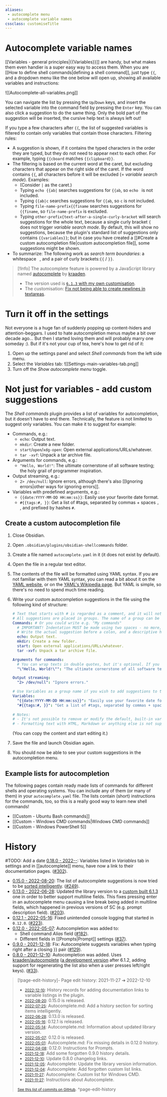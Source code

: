 ```yaml
---
aliases:
 - autocomplete menu
 - autocomplete variable names
cssclass: customiseTitle
---
```

# Autocomplete variable names
[[Variables - general principles|{{Variables}}]] are handy, but what makes them even handier is a super easy way to access them. When you are [[How to define shell commands|defining a shell command]], just type `{{`, and a dropdown menu like the one below will open up, showing all available variables and instructions:

![[Autocomplete-all-variables.png]]

You can navigate the list by pressing the `Up`/`Down` keys, and insert the selected variable into the command field by pressing the `Enter` key. You can also click a suggestion to do the same thing. Only the bold part of the suggestion will be inserted, the cursive help text is always left out!

If you type a few characters after `{{`, the list of suggested variables is filtered to contain only variables that contain those characters. Filtering rules:
- A suggestion is shown, if it contains the typed characters in the order they are typed, but they do not need to appear next to each other. For example, typing `{{cboard` matches `{{clipboard}}`.
- The filtering is based on the current word at the caret, but excluding characters that appear on the right side of the caret. If the word contains `{{`, all characters before it will be excluded (= *variable search mode*). Examples:
	- (Consider `|` as the caret.)
	- Typing `echo {{ab|` searches suggestions for `{{ab`, so `echo ` is not included.
	- Typing `{{ab|c` searches suggestions for `{{ab`, so `c` is not included.
	- Typing `file-name-prefix{{finame` searches suggestions for `{{finame`, so `file-name-prefix` is excluded.
	- Typing `other-prefix{text-after-a-single-curly-bracket` will search suggestions for the whole text, because a single curly bracket `{` does not trigger *variable search mode*. By default, this will show no suggestions, because the plugin's standard list of suggestions only contains `{{variables}}`; but in case you have created a [[#Create a custom autocompletion file|custom autocompletion file]], some suggestions might be shown.
- To summarize: The following work as *search term boundaries*: a whitespace ` `, and a pair of curly brackets:`{{` / `}}`.

> [!Info]
> The autocomplete feature is powered by a JavaScript library named [autocomplete](https://github.com/kraaden/autocomplete) by [kraaden](https://github.com/kraaden).
>  - The version used is [`6.1.3` with my own customisation](https://github.com/Taitava/autocomplete/releases/tag/obsidian-shellcommands-0.13.0).
>  - The customisation: [Fix not being able to create newlines in textareas](https://github.com/Taitava/autocomplete/commit/f58b5533e5e84ecb38e92737e0fa66bb3d349c3e).

# Turn it off in the settings
Not everyone is a huge fan of suddenly popping up content-hiders and attention-beggars. I used to hate autocompletion menus maybe a bit over decade ago... But then I started loving them and will probably marry one someday :). But if it's not your cup of tea, here's how to get rid of it:
1. Open up the settings panel and select *Shell commands* from the left side menu.
2. Select the *Variables* tab:
![[Settings-main-variables-tab.png]]
3. Turn off the *Show autocomplete menu* toggle.


# Not just for variables - add custom suggestions
The *Shell commands* plugin provides a list of variables for autocompletion, but it doesn't have to end there. Technically, the feature is not limited to suggest only variables. You can make it to suggest for example:
- Commands, e.g.:
	- `echo`: Output text.
	- `mkdir`: Create a new folder.
	- `start`/`open`/`xdg-open`: Open external applications/URLs/whatever.
	- `tar -xvf`: Unpack a tar archive file.
- Arguments for commands, e.g.:
	- `"Hello, World!"`: The ultimate cornerstone of all software testing; the holy grail of programmer inspiration.
- Output streaming, e.g.:
	- `2> /dev/null`: Ignore errors, although there's also [[Ignoring errors|other ways for ignoring errors]].
- Variables with predefined arguments, e.g.:
	- `{{date:YYYY-MM-DD HH:mm:ss}}`: Easily use your favorite date format.
	- `#{{tags:#, }}`: Get a list of #tags, separated by commas + spaces `, `, and prefixed by hashes `#`.

## Create a custom autocompletion file
1. Close Obsidian.
2. Open `.obsidian/plugins/obsidian-shellcommands` folder.
3. Create a file named `autocomplete.yaml` in it (it does not exist by default).
4. Open the file in a regular text editor.
5. The contents of the file will be formatted using YAML syntax. If you are not familiar with them YAML syntax, you can read a bit about it on the [YAML website](https://yaml.org/), or on the [YAML's Wikipedia page](https://en.wikipedia.org/wiki/YAML). But YAML is simple, so there's no need to spend much time reading.
6. Write your custom autocompletion suggestions in the file using the following kind of structure:

	```yaml
	# Text that starts with # is regarded as a comment, and it will not affect the content in any way.
	# All suggestions are placed in groups. The name of a group can be freely decided, and it will appear in the autocompletion menu as a small heading.
	Commands: # Or you could write e.g. "My commands"
	  # IMPORTANT! Indentation MUST be made using two spaces - no more, no less, and no tabs!
	  # Write the actual suggestion before a colon, and a descriptive help text after it. The help text will be shown in the autocomplete menu, but it will NOT be inserted into a command field.
	  echo: Output text.
	  mkdir: Create a new folder.
	  start: Open external applications/URLs/whatever.
	  tar -xvf: Unpack a tar archive file.

	Arguments for commands:
	  # You can wrap texts in double quotes, but it's optional. If you want to use double quotes as literal characters in your text, write them like this: \"
	  "\"Hello, World!\"": "The ultimate cornerstone of all software testing; the holy grail of programmer inspiration."

	Output streaming:
	  "2> /dev/null": "Ignore errors."

	# Use Variables as a group name if you wish to add suggestions to the very same Variables suggestion group that the SC plugin uses.
	Variables:
	  "{{date:YYYY-MM-DD HH:mm:ss}}": "Easily use your favorite date format.""
	  "#{{tags:#, }}": "Get a list of #tags, separated by commas + spaces, and prefixed by hashes.""
	  
	# Notes:
	# - It's not possible to remove or modify the default, built-in variable suggestions, although you can add your own next to them.
	# - Formatting text with HTML, Markdown or anything else is not supported.
	```
	(You can copy the content and start editing it.)

7. Save the file and launch Obsidian again.
8. You should now be able to see your custom suggestions in the autocompletion menu.

## Example lists for autocompletion
The following pages contain ready made lists of commands for different shells and operating systems. You can include any of them (or many of them) in your `autocomplete.yaml` file. The lists contain (short) instructions for the commands, too, so this is a really good way to learn new shell commands!

- [[Custom - Ubuntu Bash commands]]
- [[Custom - Windows CMD commands|Windows CMD commands]]
- [[Custom - Windows PowerShell 5]]

# History
#TODO: Add a date [0.18.0 - 2022--](https://github.com/Taitava/obsidian-shellcommands/blob/main/CHANGELOG.md#00---2022--): Variables listed in _Variables_ tab in settings and in [[autocomplete]] menu, have now a link to their documentation pages. ([#302](https://github.com/Taitava/obsidian-shellcommands/issues/302)).
- [0.15.0 - 2022-08-20](https://github.com/Taitava/obsidian-shellcommands/blob/main/CHANGELOG.md#0150---2022-08-20): The list of autocomplete suggestions is now tried to be [sorted intelligently](https://github.com/Taitava/obsidian-shellcommands/discussions/248). ([#249](https://github.com/Taitava/obsidian-shellcommands/issues/249)).
- [0.13.0 - 2022-06-28](https://github.com/Taitava/obsidian-shellcommands/blob/main/CHANGELOG.md#0130---2022-06-28): Updated the library version to a [custom built 6.1.3](https://github.com/Taitava/autocomplete/releases/tag/obsidian-shellcommands-0.13.0) one in order to better support multiline fields. This fixes pressing enter in an autocomplete menu causing a line break being added in multiline fields, which happened in previous versions of SC (e.g. prompt description field). ([#203](https://github.com/Taitava/obsidian-shellcommands/issues/203)).
- [0.12.1 - 2022-05-16](https://github.com/Taitava/obsidian-shellcommands/blob/main/CHANGELOG.md#0121---2022-05-16): Fixed unintended console logging that started in `0.12.0`. ([#223](https://github.com/Taitava/obsidian-shellcommands/issues/223)).
- [0.12.0 - 2022-05-07](https://github.com/Taitava/obsidian-shellcommands/blob/main/CHANGELOG.md#0120---2022-05-07): Autocompletion was added to:
	- Shell command *Alias* field ([#182](https://github.com/Taitava/obsidian-shellcommands/issues/182)).
	- Different fields in [[Prompts|Prompt]] settings ([#37](https://github.com/Taitava/obsidian-shellcommands/issues/37)).
- [0.9.0 - 2021-12-18](https://github.com/Taitava/obsidian-shellcommands/blob/main/CHANGELOG.md#090---2021-12-18): Fix: Autocomplete suggests variables when typing right after a closing }} pair ([#129](https://github.com/Taitava/obsidian-shellcommands/issues/129)).
- [0.8.0 - 2021-12-10](https://github.com/Taitava/obsidian-shellcommands/blob/main/CHANGELOG.md#080---2021-12-10): Autocompletion was added. Uses [kraaden/autocomplete](https://github.com/kraaden/autocomplete) ([a development version](https://github.com/kraaden/autocomplete/commit/1590fe09d347f7b6cb1466add5d8e5652bf9d1fb) after 6.1.2, adding support for regenerating the list also when a user presses left/right keys). ([#33](https://github.com/Taitava/obsidian-shellcommands/issues/33)).

> [!page-edit-history]- Page edit history: 2021-11-27 &#10132; 2022-12-10
> - [<small>2022-12-10</small>](https://github.com/Taitava/obsidian-shellcommands-documentation/commit/cf21d0992315eb7e221e2522ac1a52c3c3413bb4): History records for adding documentation links to variable listings in the plugin.
> - [<small>2022-08-20</small>](https://github.com/Taitava/obsidian-shellcommands-documentation/commit/1a6dfee33a7690cbac10706fc1b064432c310bb2): 0.15.0 is released.
> - [<small>2022-07-25</small>](https://github.com/Taitava/obsidian-shellcommands-documentation/commit/5100dd7a814ea6759871a499e46ed382c37aea6e): Autocomplete.md: Add a history section for sorting items intelligently.
> - [<small>2022-06-28</small>](https://github.com/Taitava/obsidian-shellcommands-documentation/commit/49efe1a5a719cb695cc0a4a96d05c10548298804): 0.13.0 is released.
> - [<small>2022-05-16</small>](https://github.com/Taitava/obsidian-shellcommands-documentation/commit/473af76985ff3dbe0d2311fab301407fcf7152af): 0.12.1 is released.
> - [<small>2022-05-14</small>](https://github.com/Taitava/obsidian-shellcommands-documentation/commit/2b8fb2e1ca99126bcad88949f1fbaf2a90dcfeba): Autocomplete.md: Information about updated library version.
> - [<small>2022-05-07</small>](https://github.com/Taitava/obsidian-shellcommands-documentation/commit/002bf3b92e8f50bd1deb304dab946a3b8f981c8e): 0.12.0 is released.
> - [<small>2022-05-01</small>](https://github.com/Taitava/obsidian-shellcommands-documentation/commit/4c8fc191d51b5c3df82d6cdc7d29ff202f8e64f0): Autocomplete.md: Fix missing details in 0.12.0 history.
> - [<small>2022-04-08</small>](https://github.com/Taitava/obsidian-shellcommands-documentation/commit/61658656e301113c3139c1b1dfe1653d0e4a0063): 0.12.0: Instructions for Prompts.
> - [<small>2021-12-18</small>](https://github.com/Taitava/obsidian-shellcommands-documentation/commit/798838b1b921a0b1e832c95af7d60fcbc02eb448): Add some forgotten 0.9.0 history details.
> - [<small>2021-12-10</small>](https://github.com/Taitava/obsidian-shellcommands-documentation/commit/23c17d85a416aad113fe19e5773d2c04208501bc): Update 0.8.0 changelog links.
> - [<small>2021-12-05</small>](https://github.com/Taitava/obsidian-shellcommands-documentation/commit/32e8077afe21a27d48153ae0238138224f8e29c0): Autocomplete: Update the library version information.
> - [<small>2021-12-04</small>](https://github.com/Taitava/obsidian-shellcommands-documentation/commit/c52d64e22331cb1ac4e5b24f7eab445e62887997): Autocomplete: Add forgotten custom list links.
> - [<small>2021-11-27</small>](https://github.com/Taitava/obsidian-shellcommands-documentation/commit/c6074a38a62b4497d94eba37e0dcf57f4321b9ab): Autocomplete: Custom list for Windows CMD.
> - [<small>2021-11-27</small>](https://github.com/Taitava/obsidian-shellcommands-documentation/commit/e86b64443fb566f5dddd1e8376dc909fd2c738be): Instructions about Autocomplete.
> 
> [<small>See this list of commits on GitHub</small>](https://github.com/Taitava/obsidian-shellcommands-documentation/commits/main/./Variables/Autocomplete/Autocomplete.md).
> ^page-edit-history